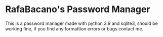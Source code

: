 # RafaBacano's Password Manager

This is a password manager made with python 3.9 and sqlite3, should be working fine, if you find any formattion errors or bugs contact me.